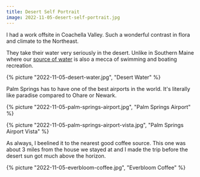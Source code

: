 ```yaml
---
title: Desert Self Portrait
image: 2022-11-05-desert-self-portrait.jpg
---
```


I had a work offsite in Coachella Valley. Such a wonderful contrast in flora and
climate to the Northeast.

<!--more=-->

They take their water very seriously in the desert. Unlike in Southern Maine
where our [source of water](https://www.pwd.org/sebago-lake) is also a mecca of
swimming and boating recreation.

{% picture "2022-11-05-desert-water.jpg", "Desert Water" %}

Palm Springs has to have one of the best airports in the world. It's literally
like paradise compared to Ohare or Newark.

{% picture "2022-11-05-palm-springs-airport.jpg", "Palm Springs Airport" %}

{% picture "2022-11-05-palm-springs-airport-vista.jpg", "Palm Springs Airport
Vista" %}

As always, I beelined it to the nearest good coffee source. This one was about 3
miles from the house we stayed at and I made the trip before the desert sun got
much above the horizon.

{% picture "2022-11-05-everbloom-coffee.jpg", "Everbloom Coffee" %}
